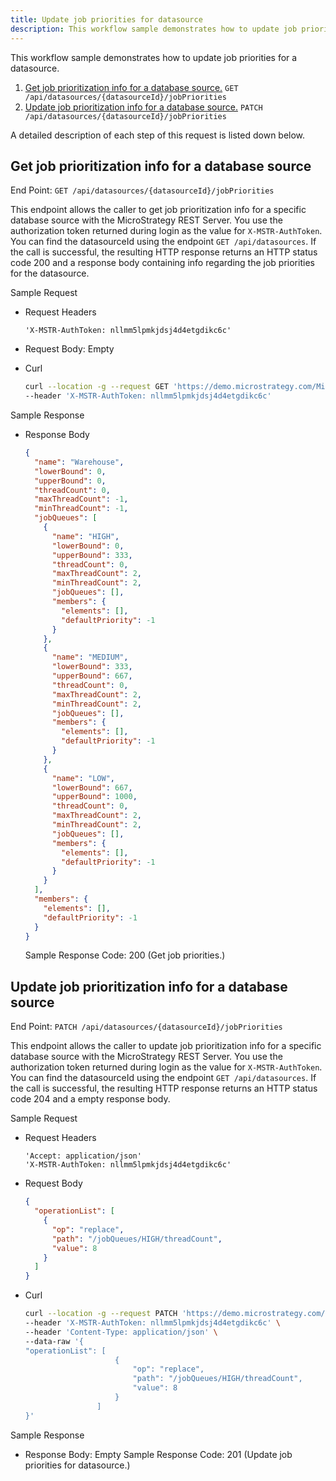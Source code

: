```yaml
---
title: Update job priorities for datasource
description: This workflow sample demonstrates how to update job priorities for a datasource.
---
```


This workflow sample demonstrates how to update job priorities for a datasource.

1. [Get job prioritization info for a database source.](#get-job-prioritization-info-for-a-database-source) `GET /api/datasources/{datasourceId}/jobPriorities`
1. [Update job prioritization info for a database source.](#update-job-prioritization-info-for-a-database-source) `PATCH /api/datasources/{datasourceId}/jobPriorities`

A detailed description of each step of this request is listed down below.

## Get job prioritization info for a database source

End Point: `GET /api/datasources/{datasourceId}/jobPriorities`

This endpoint allows the caller to get job prioritization info for a specific database source with the MicroStrategy REST Server. You use the authorization token returned during login as the value for `X-MSTR-AuthToken`. You can find the datasourceId using the endpoint `GET /api/datasources`. If the call is successful, the resulting HTTP response returns an HTTP status code 200 and a response body containing info regarding the job priorities for the datasource.

Sample Request

- Request Headers

  ```http
  'X-MSTR-AuthToken: nllmm5lpmkjdsj4d4etgdikc6c'
  ```

- Request Body: Empty

- Curl

  ```bash
  curl --location -g --request GET 'https://demo.microstrategy.com/MicroStrategyLibrary/api/datasources/{{datasourceId}}/jobPriorities' \
  --header 'X-MSTR-AuthToken: nllmm5lpmkjdsj4d4etgdikc6c'
  ```

Sample Response

- Response Body

  ```json
  {
    "name": "Warehouse",
    "lowerBound": 0,
    "upperBound": 0,
    "threadCount": 0,
    "maxThreadCount": -1,
    "minThreadCount": -1,
    "jobQueues": [
      {
        "name": "HIGH",
        "lowerBound": 0,
        "upperBound": 333,
        "threadCount": 0,
        "maxThreadCount": 2,
        "minThreadCount": 2,
        "jobQueues": [],
        "members": {
          "elements": [],
          "defaultPriority": -1
        }
      },
      {
        "name": "MEDIUM",
        "lowerBound": 333,
        "upperBound": 667,
        "threadCount": 0,
        "maxThreadCount": 2,
        "minThreadCount": 2,
        "jobQueues": [],
        "members": {
          "elements": [],
          "defaultPriority": -1
        }
      },
      {
        "name": "LOW",
        "lowerBound": 667,
        "upperBound": 1000,
        "threadCount": 0,
        "maxThreadCount": 2,
        "minThreadCount": 2,
        "jobQueues": [],
        "members": {
          "elements": [],
          "defaultPriority": -1
        }
      }
    ],
    "members": {
      "elements": [],
      "defaultPriority": -1
    }
  }
  ```

  Sample Response Code: 200 (Get job priorities.)

## Update job prioritization info for a database source

End Point: `PATCH /api/datasources/{datasourceId}/jobPriorities`

This endpoint allows the caller to update job prioritization info for a specific database source with the MicroStrategy REST Server. You use the authorization token returned during login as the value for `X-MSTR-AuthToken`. You can find the datasourceId using the endpoint `GET /api/datasources`. If the call is successful, the resulting HTTP response returns an HTTP status code 204 and a empty response body.

Sample Request

- Request Headers

  ```http
  'Accept: application/json'
  'X-MSTR-AuthToken: nllmm5lpmkjdsj4d4etgdikc6c'
  ```

- Request Body

  ```json
  {
    "operationList": [
      {
        "op": "replace",
        "path": "/jobQueues/HIGH/threadCount",
        "value": 8
      }
    ]
  }
  ```

- Curl

  ```bash
  curl --location -g --request PATCH 'https://demo.microstrategy.com/MicroStrategyLibrary/api/datasources/{{datasourceId}}/jobPriorities' \
  --header 'X-MSTR-AuthToken: nllmm5lpmkjdsj4d4etgdikc6c' \
  --header 'Content-Type: application/json' \
  --data-raw '{
  "operationList": [
                      {
                          "op": "replace",
                          "path": "/jobQueues/HIGH/threadCount",
                          "value": 8
                      }
                  ]
  }'
  ```

Sample Response

- Response Body: Empty Sample Response Code: 201 (Update job priorities for datasource.)
